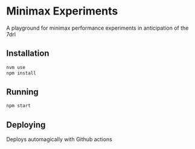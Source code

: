 # Minimax Experiments

A playground for minimax performance experiments in anticipation of the 7drl

## Installation

```js
nvm use
npm install
```

## Running

```js
npm start
```

## Deploying

Deploys automagically with Github actions

